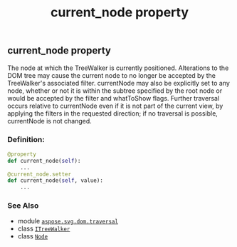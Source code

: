 ﻿---
title: current_node property
second_title: Aspose.SVG for Python via .NET API References
description: 
type: docs
weight: 100
url: /python-net/aspose.svg.dom.traversal/itreewalker/current_node/
is_root: false
---

## current_node property


The node at which the TreeWalker is currently positioned.
Alterations to the DOM tree may cause the current node to no longer
be accepted by the TreeWalker's associated filter.
currentNode may also be explicitly set to any node,
whether or not it is within the subtree specified by the
root node or would be accepted by the filter and
whatToShow flags. Further traversal occurs relative to
currentNode even if it is not part of the current view,
by applying the filters in the requested direction; if no traversal
is possible, currentNode is not changed.
### Definition:
```python
@property
def current_node(self):
    ...
@current_node.setter
def current_node(self, value):
    ...
```

### See Also
* module [`aspose.svg.dom.traversal`](../../)
* class [`ITreeWalker`](/svg/python-net/aspose.svg.dom.traversal/itreewalker)
* class [`Node`](/svg/python-net/aspose.svg.dom/node)
